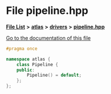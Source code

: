 

# File pipeline.hpp

[**File List**](files.md) **>** [**atlas**](dir_1e6ffef027cfcf7ded3287660b505c9f.md) **>** [**drivers**](dir_1605561db8076fbb4262fa758aa3edc0.md) **>** [**pipeline.hpp**](pipeline_8hpp.md)

[Go to the documentation of this file](pipeline_8hpp.md)


```C++
#pragma once

namespace atlas {
    class Pipeline {
    public:
        Pipeline() = default;
    };
};
```


